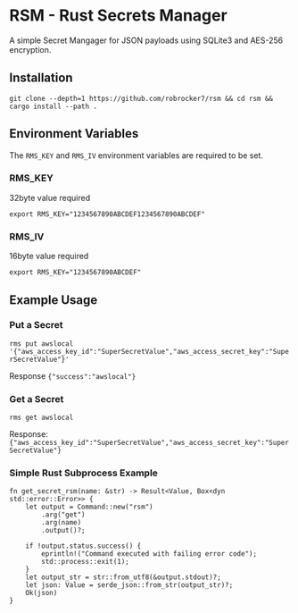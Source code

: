 # RSM - Rust Secrets Manager

A simple Secret Mangager for JSON payloads using SQLite3 and AES-256 encryption.

## Installation

`git clone --depth=1 https://github.com/robrocker7/rsm && cd rsm && cargo install --path .`

## Environment Variables

The `RMS_KEY` and `RMS_IV` environment variables are required to be set.

### RMS_KEY 

32byte value required

`export RMS_KEY="1234567890ABCDEF1234567890ABCDEF"`

### RMS_IV

16byte value required

`export RMS_KEY="1234567890ABCDEF"`

## Example Usage

### Put a Secret

`rms put awslocal '{"aws_access_key_id":"SuperSecretValue","aws_access_secret_key":"SuperSecretValue"}'`

Response
`{"success":"awslocal"}`

### Get a Secret

`rms get awslocal`

Response:
`{"aws_access_key_id":"SuperSecretValue","aws_access_secret_key":"SuperSecretValue"}`


### Simple Rust Subprocess Example

```
fn get_secret_rsm(name: &str) -> Result<Value, Box<dyn std::error::Error>> {
    let output = Command::new("rsm")
        .arg("get")
        .arg(name)
        .output()?;

    if !output.status.success() {
        eprintln!("Command executed with failing error code");
        std::process::exit(1);
    }
    let output_str = str::from_utf8(&output.stdout)?;
    let json: Value = serde_json::from_str(output_str)?;
    Ok(json)
}
```
